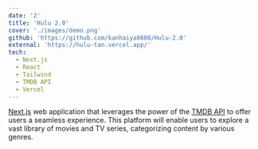 ```yaml
---
date: '2'
title: 'Hulu 2.0'
cover: './images/demo.png'
github: 'https://github.com/kanhaiya8608/Hulu-2.0'
external: 'https://hulu-tan.vercel.app/'
tech:
  - Next.js
  - React
  - Tailwind
  - TMDB API
  - Vercel
---
```


[Next.js](https://nextjs.org/) web application that leverages the power of the [TMDB API](https://developer.themoviedb.org/) to offer users a seamless experience. This platform will enable users to explore a vast library of movies and TV series, categorizing content by various genres.
